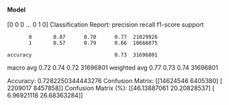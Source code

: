 #### Model
[0 0 0 ... 0 1 0]
Classification Report:
              precision    recall  f1-score   support

           0       0.87      0.70      0.77  21029926
           1       0.57      0.79      0.66  10666875

    accuracy                           0.73  31696801
   macro avg       0.72      0.74      0.72  31696801
weighted avg       0.77      0.73      0.74  31696801

Accuracy: 0.7282250344443276
Confusion Matrix:
[[14624546  6405380]
 [ 2209017  8457858]]
Confusion Matrix (%):
[[46.13887061 20.20828537]
 [ 6.96921118 26.68363284]]
